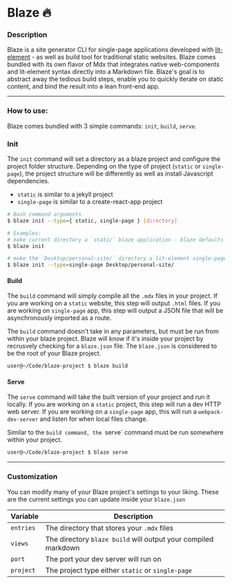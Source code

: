 # Blaze 🔥

### Description
Blaze is a site generator CLI for single-page applications developed with [lit-element](https://lit.dev) - as well as build tool for traditional static websites. Blaze comes bundled with its own flavor of Mdx that integrates native web-components and lit-element syntax directly into a Markdown file. Blaze's goal is to abstract away the tedious build steps, enable you to quickly iterate on static content, and bind the result into a lean front-end app.

---

### How to use:
Blaze comes bundled with 3 simple commands: `init`, `build`, `serve`.

### Init
The `init` command will set a directory as a blaze project and configure the project folder structure. Depending on the type of project (`static` or `single-page`), the project structure will be differently as well as install Javascript dependencies. 
- `static` is similar to a jekyll project 
- `single-page` is similar to a create-react-app project

```bash
# Bash command arguments 
$ blaze init --type={ static, single-page } [directory]

# Examples:
# make current directory a `static` blaze application - blaze defaults `--type=static`
$ blaze init

# make the `Desktop/personal-site/` directory a lit-element single-page app
$ blaze init --type=single-page Desktop/personal-site/
``` 

#### Build

The `build` command will simply compile all the `.mdx` files in your project. If you are working on a `static` website, this step will output `.html` files. If you are working on `single-page` app, this step will output a JSON file that will be asynchronously imported as a route. 

The `build` command doesn't take in any parameters, but must be run from within your blaze project. Blaze will know if it's inside your project by recrusvely checking for a `blaze.json` file. The `blaze.json` is considered to be the root of your Blaze project.

```bash
user@~/Code/blaze-project $ blaze build
```

#### Serve
The `serve` command will take the built version of your project and run it locally. If you are working on a `static` project, this step will run a dev HTTP web server. If you are working on a `single-page` app, this will run a `webpack-dev-server` and listen for when local files change.

Similar to the `build command, the `serve` command must be run somewhere within your project. 

```bash
user@~/Code/blaze-project $ blaze serve
```

---

### Customization

You can modify many of your Blaze project's settings to your liking. These are the current settings you can update inside your `blaze.json`

| Variable | Description |
| -------- | ----------- |
| `entries`  | The directory that stores your `.mdx` files |
| `views`    | The directory `blaze build` will output your compiled markdown |
| `port`     | The port your dev server will run on |
| `project`  | The project type either `static` or `single-page` |
